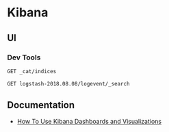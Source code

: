 # Kibana

## UI

### Dev Tools

```txt
GET _cat/indices

GET logstash-2018.08.08/logevent/_search
```

## Documentation

- [How To Use Kibana Dashboards and Visualizations](https://www.digitalocean.com/community/tutorials/how-to-use-kibana-dashboards-and-visualizations)
